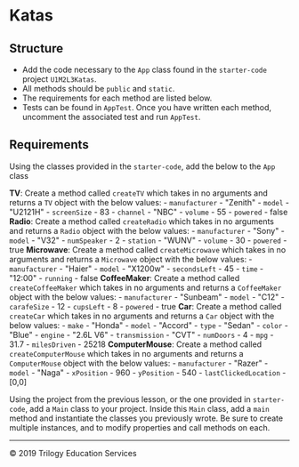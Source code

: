 # Katas

## Structure

- Add the code necessary to the `App` class found in the `starter-code` project `U1M2L3Katas`.
- All methods should be `public` and `static`.
- The requirements for each method are listed below.
- Tests can be found in `AppTest`. Once you have written each method, uncomment the associated test and run `AppTest`.

## Requirements

Using the classes provided in the `starter-code`, add the below to the `App` class

**TV**: Create a method called `createTV` which takes in no arguments and returns a `TV` object with the below values:
    - `manufacturer` - "Zenith"
    - `model` - "U2121H"
    - `screenSize` - 83
    - `channel` - "NBC"
    - `volume` - 55
    - `powered` - false
**Radio**: Create a method called `createRadio` which takes in no arguments and returns a `Radio` object with the below values:
    - `manufacturer` - "Sony"
    - `model` - "V32"
    - `numSpeaker` - 2
    - `station` - "WUNV"
    - `volume` - 30
    - `powered` - true
**Microwave**: Create a method called `createMicrowave` which takes in no arguments and returns a `Microwave` object with the below values:
    - `manufacturer` - "Haier"
    - `model` - "X1200w"
    - `secondsLeft` - 45
    - `time` - "12:00"
    - `running` - false
**CoffeeMaker**: Create a method called `createCoffeeMaker` which takes in no arguments and returns a `CoffeeMaker` object with the below values:
    - `manufacturer` - "Sunbeam"
    - `model` - "C12"
    - `carafeSize` - 12
    - `cupsLeft` - 8
    - `powered` - true
**Car**: Create a method called `createCar` which takes in no arguments and returns a `Car` object with the below values:
    - `make` - "Honda"
    - `model` - "Accord"
    - `type` - "Sedan"
    - `color` - "Blue"
    - `engine` - "2.6L V6"
    - `transmission` - "CVT"
    - `numDoors` - 4
    - `mpg` - 31.7
    - `milesDriven` - 25218
**ComputerMouse**: Create a method called `createComputerMouse` which takes in no arguments and returns a `ComputerMouse` object with the below values:
    - `manufacturer` - "Razer"
    - `model` - "Naga"
    - `xPosition` - 960
    - `yPosition` - 540
    - `lastClickedLocation` - [0,0]

Using the project from the previous lesson, or the one provided in `starter-code`, add a `Main` class to your project. Inside this `Main` class, add a `main` method and instantiate the classes you previously wrote. Be sure to create multiple instances, and to modify properties and call methods on each.

---
© 2019 Trilogy Education Services